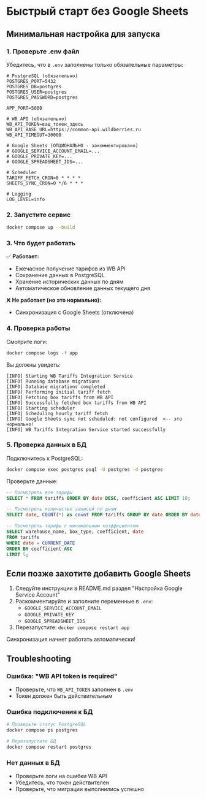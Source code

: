 # Быстрый старт без Google Sheets

## Минимальная настройка для запуска

### 1. Проверьте .env файл

Убедитесь, что в `.env` заполнены только обязательные параметры:

```env
# PostgreSQL (обязательно)
POSTGRES_PORT=5432
POSTGRES_DB=postgres
POSTGRES_USER=postgres
POSTGRES_PASSWORD=postgres

APP_PORT=5000

# WB API (обязательно)
WB_API_TOKEN=ваш_токен_здесь
WB_API_BASE_URL=https://common-api.wildberries.ru
WB_API_TIMEOUT=30000

# Google Sheets (ОПЦИОНАЛЬНО - закомментировано)
# GOOGLE_SERVICE_ACCOUNT_EMAIL=...
# GOOGLE_PRIVATE_KEY=...
# GOOGLE_SPREADSHEET_IDS=...

# Scheduler
TARIFF_FETCH_CRON=0 * * * *
SHEETS_SYNC_CRON=0 */6 * * *

# Logging
LOG_LEVEL=info
```

### 2. Запустите сервис

```bash
docker compose up --build
```

### 3. Что будет работать

✅ **Работает:**
- Ежечасное получение тарифов из WB API
- Сохранение данных в PostgreSQL
- Хранение исторических данных по дням
- Автоматическое обновление данных текущего дня

❌ **Не работает (но это нормально):**
- Синхронизация с Google Sheets (отключена)

### 4. Проверка работы

Смотрите логи:
```bash
docker compose logs -f app
```

Вы должны увидеть:
```
[INFO] Starting WB Tariffs Integration Service
[INFO] Running database migrations
[INFO] Database migrations completed
[INFO] Performing initial tariff fetch
[INFO] Fetching box tariffs from WB API
[INFO] Successfully fetched box tariffs from WB API
[INFO] Starting scheduler
[INFO] Scheduling hourly tariff fetch
[INFO] Google Sheets sync not scheduled: not configured  <-- это нормально!
[INFO] WB Tariffs Integration Service started successfully
```

### 5. Проверка данных в БД

Подключитесь к PostgreSQL:
```bash
docker compose exec postgres psql -U postgres -d postgres
```

Проверьте данные:
```sql
-- Посмотреть все тарифы
SELECT * FROM tariffs ORDER BY date DESC, coefficient ASC LIMIT 10;

-- Посмотреть количество записей по дням
SELECT date, COUNT(*) as count FROM tariffs GROUP BY date ORDER BY date DESC;

-- Посмотреть тарифы с минимальным коэффициентом
SELECT warehouse_name, box_type, coefficient, date 
FROM tariffs 
WHERE date = CURRENT_DATE 
ORDER BY coefficient ASC 
LIMIT 5;
```

## Если позже захотите добавить Google Sheets

1. Следуйте инструкции в README.md раздел "Настройка Google Service Account"
2. Раскомментируйте и заполните переменные в `.env`:
   - `GOOGLE_SERVICE_ACCOUNT_EMAIL`
   - `GOOGLE_PRIVATE_KEY`
   - `GOOGLE_SPREADSHEET_IDS`
3. Перезапустите: `docker compose restart app`

Синхронизация начнет работать автоматически!

## Troubleshooting

### Ошибка: "WB API token is required"
- Проверьте, что `WB_API_TOKEN` заполнен в `.env`
- Токен должен быть действительным

### Ошибка подключения к БД
```bash
# Проверьте статус PostgreSQL
docker compose ps postgres

# Перезапустите БД
docker compose restart postgres
```

### Нет данных в БД
- Проверьте логи на ошибки WB API
- Убедитесь, что токен действителен
- Проверьте, что миграции выполнились успешно
